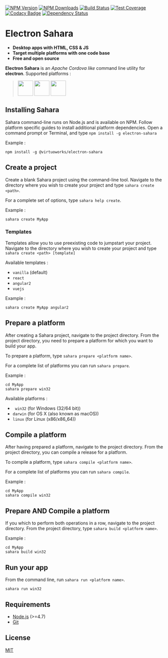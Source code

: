 [![NPM Version][npm-image]][npm-url]
[![NPM Downloads][downloads-image]][downloads-url]
[![Build Status][travis-image]][travis-url]
[![Test Coverage][coveralls-image]][coveralls-url]
[![Codacy Badge][codacy-image]][codacy-url]
[![Dependency Status][dependencyci-image]][dependencyci-url]

# Electron Sahara

 - **Desktop apps with HTML, CSS & JS** 
 - **Target multiple platforms with one code base** 
 - **Free and open source**
 
**Electron Sahara** is an *Apache Cordova like* command line utility for **electron**. 
Supported platforms :

> <img src="https://upload.wikimedia.org/wikipedia/commons/3/35/Tux.svg" width="48"> <img src="https://upload.wikimedia.org/wikipedia/commons/b/bb/OS_X_El_Capitan_logo.svg" width="48"> <img src="https://upload.wikimedia.org/wikipedia/commons/5/5f/Windows_logo_-_2012.svg" width="48">

## Installing Sahara

Sahara command-line runs on Node.js and is available on NPM. Follow platform specific guides to install additional platform dependencies. Open a command prompt or Terminal, and type ``npm install -g electron-sahara``

Example :
```
npm install -g @virtuoworks/electron-sahara
```

## Create a project

Create a blank Sahara project using the command-line tool. Navigate to the directory where you wish to create your project and type ``sahara create <path>``.

For a complete set of options, type ``sahara help create``.

Example :
```
sahara create MyApp
```

### Templates

Templates allow you to use preexisting code to jumpstart your project. Navigate to the directory where you wish to create your project and type ``sahara create <path> [template]``

Available templates :

-  `` vanilla `` (default)
-  `` react ``
-  `` angular2 ``
-  `` vuejs ``

Example :
```
sahara create MyApp angular2
```

## Prepare a platform

After creating a Sahara project, navigate to the project directory. From the project directory, you need to prepare a platform for which you want to build your app.

To prepare a platform, type ``sahara prepare <platform name>``.

For a complete list of platforms you can run ``sahara prepare``.

Example :
```
cd MyApp
sahara prepare win32
```
Available platforms :

-  `` win32`` (for Windows (32/64 bit))
-  `` darwin `` (for OS X (also known as macOS))
-  `` linux `` (for Linux (x86/x86_64))

## Compile a platform

After having prepared a platform, navigate to the project directory. From the project directory, you can compile a release for a platform.

To compile a platform, type ``sahara compile <platform name>``.

For a complete list of platforms you can run ``sahara compile``.

Example :
```
cd MyApp
sahara compile win32
```

## Prepare AND Compile a platform

If you which to perform both operations in a row, navigate to the project directory. From the project directory, type ``sahara build <platform name>``.

Example :
```
cd MyApp
sahara build win32
```

## Run your app

From the command line, run ``sahara run <platform name>``.

`` sahara run win32 ``

## Requirements

 - [Node.js](https://nodejs.org/en/download/) (>=4.7)
 - [Git](https://git-scm.com/downloads)

## License

[MIT](LICENSE)

[npm-image]: https://img.shields.io/npm/v/@virtuoworks/electron-sahara.svg
[npm-url]: https://www.npmjs.com/package/@virtuoworks/electron-sahara
[downloads-image]: https://img.shields.io/npm/dm/@virtuoworks/electron-sahara.svg
[downloads-url]: https://www.npmjs.com/package/@virtuoworks/electron-sahara
[travis-image]: https://api.travis-ci.org/VirtuoWorks/electron-sahara.svg?branch=master
[travis-url]: https://travis-ci.org/VirtuoWorks/electron-sahara
[coveralls-image]: https://coveralls.io/repos/github/VirtuoWorks/electron-sahara/badge.svg?branch=master&seed=3426236
[coveralls-url]: https://coveralls.io/github/VirtuoWorks/electron-sahara?branch=master
[codacy-image]: https://api.codacy.com/project/badge/Grade/a72b34b2d9194fe68a827c0a38f97aa9
[codacy-url]: https://www.codacy.com/app/VirtuoWorks/electron-sahara?utm_source=github.com&amp;utm_medium=referral&amp;utm_content=VirtuoWorks/electron-sahara&amp;utm_campaign=Badge_Grade
[dependencyci-image]: https://dependencyci.com/github/VirtuoWorks/electron-sahara/badge
[dependencyci-url]: https://dependencyci.com/github/VirtuoWorks/electron-sahara